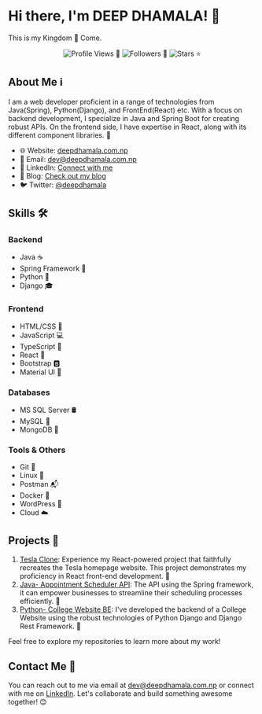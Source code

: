 <!-- Header -->
# Hi there, I'm DEEP DHAMALA! 👋

This is my Kingdom 🏰 Come.

<!-- Animation -->
<!-- Replace `https://media.giphy.com/media/ZVik7pBtu9dNS/giphy.gif` with an actual animation link -->

<!-- Metrics -->
<p align="center">
  <img src="https://komarev.com/ghpvc/?username=yourusername&color=green" alt="Profile Views"> 🌟
  <img src="https://img.shields.io/github/followers/yourusername?label=Followers&style=social" alt="Followers"> 👥
  <img src="https://img.shields.io/github/stars/yourusername?label=Stars&style=social" alt="Stars"> ⭐
</p>

<!-- About Me -->
## About Me ℹ️

I am a web developer proficient in a range of technologies from Java(Spring), Python(Django), and FrontEnd(React) etc. With a focus on backend development, I specialize in Java and Spring Boot for creating robust APIs. On the frontend side, I have expertise in React, along with its different component libraries. 🚀

- 🌐 Website: [deepdhamala.com.np](https://deepdhamala.com.np)  
- 📧 Email: dev@deepdhamala.com.np  
- 🔗 LinkedIn: [Connect with me](https://www.linkedin.com/in/deep-dhamala-572754294/)
- 📝 Blog: [Check out my blog](https://blog.deepdhamala.com.np)  
- 🐦 Twitter: [@deepdhamala](https://x.com/dhamala_deep)

<!-- Skills -->
## Skills 🛠️

### Backend
- Java ☕
- Spring Framework 🌸
- Python 🐍
- Django 🎓

### Frontend
- HTML/CSS 🎨
- JavaScript 💻
- TypeScript 📘
- React 🚀
- Bootstrap 🅱️
- Material UI 🎨

### Databases
- MS SQL Server 🛢️
- MySQL 🐬
- MongoDB 🍃

### Tools & Others
- Git 🌳
- Linux 🐧
- Postman 📬
- Docker 🐳
- WordPress 📝
- Cloud ☁️

<!-- Projects -->
## Projects 🌟

1. [Tesla Clone]([link/to/project1](https://deepdhamala.github.io/tesla-clone-display/)): Experience my React-powered project that faithfully recreates the Tesla homepage website. This project demonstrates my proficiency in React front-end development. 🚗
2. [Java- Appointment Scheduler API]([link/to/project2](https://github.com/DeepDhamala/appointment-api)): The API using the Spring framework, it can empower businesses to streamline their scheduling processes efficiently. 📅
3. [Python- College Website BE]([link/to/project3](https://github.com/DeepDhamala/college-api)): I've developed the backend of a College Website using the robust technologies of Python Django and Django Rest Framework. 🏫

Feel free to explore my repositories to learn more about my work!

<!-- Contact Me -->
## Contact Me 📧

You can reach out to me via email at [dev@deepdhamala.com.np](mailto:dev@deepdhamala.com.np) or connect with me on [LinkedIn](https://www.linkedin.com/in/deep-dhamala-572754294/). Let's collaborate and build something awesome together! 😊
